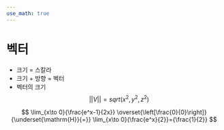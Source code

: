 ```yaml
---
use_math: true
---
```


# 벡터
- 크기 = 스칼라
- 크기 + 방향 = 벡터
- 벡터의 크기
$$||V|| = sqrt(x^2, y^2, z^2)$$

$$
\lim_{x\to 0}{\frac{e^x-1}{2x}}
\overset{\left[\frac{0}{0}\right]}{\underset{\mathrm{H}}{=}}
\lim_{x\to 0}{\frac{e^x}{2}}={\frac{1}{2}}
$$
